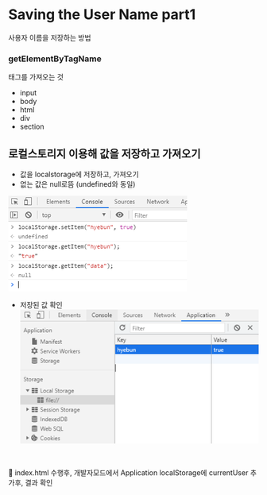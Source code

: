 # Saving the User Name part1
사용자 이름을 저장하는 방법

### getElementByTagName

태그를 가져오는 것

+ input
+ body
+ html
+ div
+ section 

## 로컬스토리지 이용해 값을 저장하고 가져오기
+ 값을 localstorage에 저장하고, 가져오기
+ 없는 값은 null로뜸 (undefined와 동일)

![Storage1](./Storage1.PNG)
<br/>

+ 저장된 값 확인
![Storage2](./Storage2.PNG)
<br/>

📢 index.html 수행후, 개발자모드에서 Application localStorage에 currentUser 추가후, 결과 확인